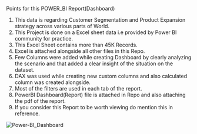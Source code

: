 Points for this POWER_BI Report(Dashboard) 
1. This data is regarding Customer Segmentation and Product Expansion strategy across various parts of World.
2. This Project is done on a Excel sheet data i.e provided by Power BI community for practice.
3. This Excel Sheet contains more than 45K Records.
4. Excel is attached alongside all other files in this Repo.
5. Few Columns were added while creating Dashboard by clearly analyzing the scenario and that added a clear insight of the situation on the dataset.
6. DAX was used while creating new custom columns and also calculated column was created alongside.
7. Most of the filters are used in each tab of the report.
8. PowerBI Dashboard(Report) file is attached in Repo and also attaching the pdf of the report.
9. If you consider this Report to be worth viewing do mention this in reference.


![Power-BI_Dashboard](https://user-images.githubusercontent.com/44944830/171998324-d93f6418-0aef-40cd-9dff-06e861ecd8b7.png)

